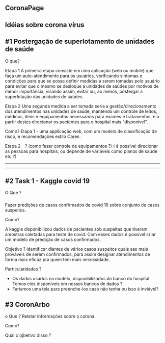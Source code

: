 
CoronaPage
---

Idéias sobre corona vírus
---

#1 Postergação de superlotamento de unidades de saúde
---

O que?

Etapa 1
A primeira etapa consiste em uma aplicação (web ou mobile) que faça um auto-atendimento para os usuários, verificando sintomas e condições para que se possa definir medidas a serem tomadas pelo usuário para evitar que o mesmo se desloque a unidades de saúdes por motivos de menor importância, visando assim, evitar ou, ao menos, postergar a superlotação das unidades de saúdes.

Etapa 2
Uma segunda medida a ser tomada seria a gestão/direcionamento dos atendimentos nas unidades de saúde, mantendo um controle de leitos, médicos, itens e equipamentos necessários para exames e tratamentos, e a partir destes direcionar os pacientes para o hospital mais "disponível".

Como?
Etapa 1 - uma applicação web, com um modelo de classificação de risco, e recomendações estilo Caren.

Etapa 2 - ? (como fazer controle de equipamentos ?) 
            ( é possível direcionar as pessoas para hospitais, ou depende de variáveis como planos de saúde etc ?)


---
---

#2 Task 1 - Kaggle covid 19
---

O Que ? 
###

Fazer predições de casos confirmados de covid 19 sobre conjunto de casos suspeitos.

Como?

A kaggle disponibilizou dados de pacientes sob suspeitas que tiveram amostras coletadas para teste de covid.
Com esses dados é possivel criar um modelo de predição de casos confirmados.

Objetivo ? 
Identificar diantes de vários casos suspeitos quais sao mais prováveis de serem confirmados, para assim designar atendimentos de forma mais eficaz pra quem tem mais necessidade.

Particularidades ? 
- Os dados usados no modelo, disponibilizados do banco do hospital. Temos eles disponíveis em nossos bancos de dados ? 
- Faríamos uma tela para preenche-los caso não tenha ou isso é inviável?


#3 CoronArbo
---

o Que ? 
Relatar informações sobre o corona.

Como?

Qual o ojbetivo disso ? 


